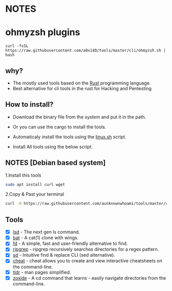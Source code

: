 # NOTES

# ohmyzsh plugins
`curl -fsSL https://raw.githubusercontent.com/a0x14D/tools/master/cli/ohmyzsh.sh | bash`

## why?

- The mostly used tools based on the [Rust](https://www.rust-lang.org/) programming language.
- Best alternative for cli tools in the rust for Hacking and Pentesting

## How to install?

- Download the binary file from the system and put it in the path.
- Or you can use the cargo to install the tools.
- Automaticaly install the tools using the [linux.sh](https://raw.githubusercontent.com/aunknownwhoami/tools/master/cli/linux.sh) script.

- Install All tools using the below script.

## NOTES [Debian based system]

1.Install this tools

```bash
sudo apt install curl wget
```

2.Copy & Past your terminal

```bash
curl -O https://raw.githubusercontent.com/aunknownwhoami/tools/master/cli/linux.sh && bash linux.sh
```

## Tools

- [x] [lsd](https://github.com/Peltoche/lsd) - The next gen ls command.
- [x] [bat](https://github.com/sharkdp/bat) - A cat(1) clone with wings.
- [x] [fd](https://github.com/sharkdp/fd) - A simple, fast and user-friendly alternative to find.
- [x] [ripgrep](https://github.com/BurntSushi/ripgrep) - ripgrep recursively searches directories for a regex pattern.
- [x] [sd](https://github.com/chmln/sd) - Intuitive find & replace CLI (sed alternative).
- [x] [cheat](https://github.com/cheat/cheat) - cheat allows you to create and view interactive cheatsheets on the command-line.
- [x] [tldr](https://tldr.sh/) - man pages simplified.
- [x] [zoxide](https://github.com/ajeetdsouza/zoxide) - A cd command that learns - easily navigate directories from the command-line.
